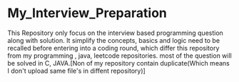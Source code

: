 # My_Interview_Preparation
This Repository only focus on the interview based programming question along with solution. It simplify the concepts, basics and logic need to be recalled before entering into a coding round, which differ this repository from my programming , java, leetcode repositories. most of the question will be solved in C, JAVA.[Non of my repository contain duplicate(Which means I don't upload same file's in diffent repository)]
